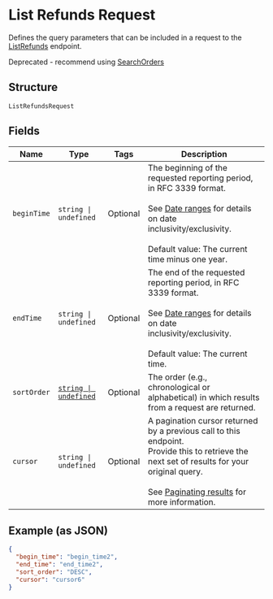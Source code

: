 
# List Refunds Request

Defines the query parameters that can be included in
a request to the [ListRefunds](../../$e/Transactions/ListRefunds) endpoint.

Deprecated - recommend using [SearchOrders](../../doc/api/orders.md#search-orders)

## Structure

`ListRefundsRequest`

## Fields

| Name | Type | Tags | Description |
|  --- | --- | --- | --- |
| `beginTime` | `string \| undefined` | Optional | The beginning of the requested reporting period, in RFC 3339 format.<br><br>See [Date ranges](../../https://developer.squareup.com/docs/build-basics/working-with-dates) for details on date inclusivity/exclusivity.<br><br>Default value: The current time minus one year. |
| `endTime` | `string \| undefined` | Optional | The end of the requested reporting period, in RFC 3339 format.<br><br>See [Date ranges](../../https://developer.squareup.com/docs/build-basics/working-with-dates) for details on date inclusivity/exclusivity.<br><br>Default value: The current time. |
| `sortOrder` | [`string \| undefined`](../../doc/models/sort-order.md) | Optional | The order (e.g., chronological or alphabetical) in which results from a request are returned. |
| `cursor` | `string \| undefined` | Optional | A pagination cursor returned by a previous call to this endpoint.<br>Provide this to retrieve the next set of results for your original query.<br><br>See [Paginating results](../../https://developer.squareup.com/docs/working-with-apis/pagination) for more information. |

## Example (as JSON)

```json
{
  "begin_time": "begin_time2",
  "end_time": "end_time2",
  "sort_order": "DESC",
  "cursor": "cursor6"
}
```

